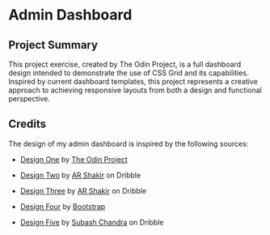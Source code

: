 # Admin Dashboard

## Project Summary

This project exercise, created by The Odin Project, is a full dashboard design
intended to demonstrate the use of CSS Grid and its capabilities. Inspired by
current dashboard templates, this project represents a creative approach to
achieving responsive layouts from both a design and functional perspective.

## Credits

The design of my admin dashboard is inspired by the following sources:

* [Design One](https://cdn.statically.io/gh/TheOdinProject/curriculum/main/html_css/grid-lessons/project-dashboard/dashboard-project.png) by [The Odin Project](https://www.theodinproject.com/)

* [Design Two](https://dribbble.com/shots/17473449-Analytics-Dashboard-UI-Concept/attachments/12608049?mode=media)
by [AR Shakir](https://dribbble.com/arshakir) on Dribble

* [Design Three](https://dribbble.com/shots/16755561-Management-Dashboard) by
[AR Shakir](https://dribbble.com/arshakir) on Dribble

* [Design Four](https://themes.getbootstrap.com/product/clever-admin-dashboard-template/)
by [Bootstrap](https://themes.getbootstrap.com/)

* [Design Five](https://dribbble.com/shots/4518513-Freebie-Dashboard-Design) by
[Subash Chandra](https://dribbble.com/subash_chandra) on Dribble
